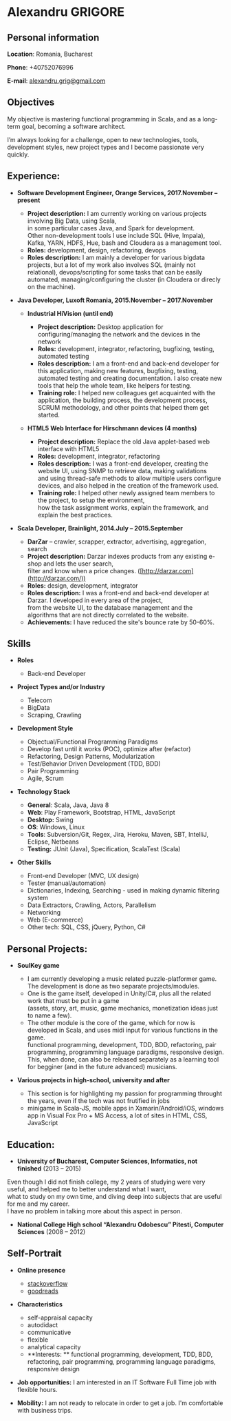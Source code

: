 Alexandru GRIGORE
======

## Personal information

**Location**:  Romania, Bucharest

**Phone**:     +40752076996

**E-mail**:    [alexandru.grig@gmail.com](mailto:alexandru.grig@gmail.com)

## Objectives

My objective is mastering functional programming in Scala, and as a long-term goal, becoming a software architect.

I’m always looking for a challenge, open to new technologies, tools, development styles, new project types and I become passionate very quickly. 

## Experience:

- **Software Development Engineer, Orange Services, 2017.November – present** 
    - **Project description:** I am currently working on various projects involving Big Data, using Scala,  
    in some particular cases Java, and Spark for development.  
    Other non-development tools I use include SQL (Hive, Impala), Kafka, YARN, HDFS, Hue, bash and Cloudera as a management tool.
    - **Roles:** development, design, refactoring, devops
    - **Roles description:** I am mainly a developer for various bigdata projects, but a lot of my work also involves SQL (mainly not relational),
    devops/scripting for some tasks that can be easily automated, managing/configuring the cluster (in Cloudera or direcly on the machine). 

- **Java Developer, Luxoft Romania, 2015.November – 2017.November** 
    - **Industrial HiVision (until end)** 
        - **Project description:** Desktop application for configuring/managing the network and the devices in the network 
        - **Roles:** development, integrator, refactoring, bugfixing, testing, automated testing
        - **Roles description:** I am a front-end and back-end developer for this application, making new features, bugfixing, testing,  
        automated testing and creating documentation. I also create new tools that help the whole team, like helpers for testing.
        - **Training role:** I helped new colleagues get acquainted with the application, the building process, the development process,  
        SCRUM methodology, and other points that helped them get started.

    - **HTML5 Web Interface for Hirschmann devices (4 months)** 
        - **Project description:** Replace the old Java applet-based web interface with HTML5 
        - **Roles:** development, integrator, refactoring 
        - **Roles description:** I was a front-end developer, creating the website UI, using SNMP to retrieve data, making validations  
        and using thread-safe methods to allow multiple users configure devices, and also helped in the creation of the framework used. 
        - **Training role:** I helped other newly assigned team members to the project, to setup the environment,  
        how the task assignment works, explain the framework, and explain the best practices. 

- **Scala Developer, Brainlight, 2014.July – 2015.September** 
    - **DarZar** – crawler, scrapper, extractor, advertising, aggregation, search 
    - **Project description:** Darzar indexes products from any existing e-shop and lets the user search,   
    filter and know when a price changes. ([http://darzar.com](http://darzar.com/)) 
    - **Roles:** design, development, integrator 
    - **Roles description:** I was a front-end and back-end developer at Darzar. I developed in every area of the project,  
    from the website UI, to the database management and the algorithms that are not directly correlated to the website. 
    - **Achievements:** I have reduced the site's bounce rate by 50-60%. 
    
## Skills

- **Roles** 
    - Back-end Developer 
    
- **Project Types and/or Industry** 
    - Telecom
    - BigData
    - Scraping, Crawling

- **Development Style** 
    - Objectual/Functional Programming Paradigms 
    - Develop fast until it works (POC), optimize after (refactor)
    - Refactoring, Design Patterns, Modularization
    - Test/Behavior Driven Development (TDD, BDD) 
    - Pair Programming 
    - Agile, Scrum 

- **Technology Stack** 
    - **General**: Scala, Java, Java 8
    - **Web**: Play Framework, Bootstrap, HTML, JavaScript
    - **Desktop:** Swing 
    - **OS**: Windows, Linux 
    - **Tools**: Subversion/Git, Regex, Jira, Heroku, Maven, SBT, IntelliJ, Eclipse, Netbeans 
    - **Testing:** JUnit (Java), Specification, ScalaTest (Scala)

- **Other Skills** 
    - Front-end Developer (MVC, UX design)
    - Tester (manual/automation)
    - Dictionaries, Indexing, Searching - used in making dynamic filtering system
    - Data Extractors, Crawling, Actors, Parallelism
    - Networking 
    - Web (E-commerce)
    - Other tech: SQL, CSS, jQuery, Python, C# 

## Personal Projects:

- **SoulKey game**
    - I am currently developing a music related puzzle-platformer game. The development is done as two separate projects/modules.
    - One is the game itself, developed in Unity/C#, plus all the related work that must be put in a game  
    (assets, story, art, music, game mechanics, monetization ideas just to name a few).
    - The other module is the core of the game, which for now is developed in Scala, and uses midi input for various functions in the game.  
    functional programming, development, TDD, BDD, refactoring, pair programming, programming language paradigms, responsive design.   
    This, when done, can also be released separately as a learning tool for begginer (and in the future advanced) musicians.

- **Various projects in high-school, university and after** 
    - This section is for highlighting my passion for programming throught the years, even if the tech was not frutified in jobs
    - minigame in Scala-JS, mobile apps in Xamarin/Android/iOS, windows app in Visual Fox Pro + MS Access, a lot of sites in HTML, CSS, JavaScript

## Education:

- **University of Bucharest, Computer Sciences, Informatics, not finished** (2013 – 2015) 

Even though I did not finish college, my 2 years of studying were very useful, and helped me to better understand what I want,  
what to study on my own time, and diving deep into subjects that are useful for me and my career.  
I have no problem in talking more about this aspect in person.

- **National College High school “Alexandru Odobescu” Pitesti, Computer Sciences** (2008 – 2012) 

## Self-Portrait

- **Online presence** 
    - [stackoverflow](https://stackoverflow.com/users/3000244/shikkou)
    - [goodreads](http://www.goodreads.com/alexugoku) 

- **Characteristics** 
    - self-appraisal capacity 
    - autodidact 
    - communicative
    - flexible 
    - analytical capacity 
    - **Interests: ** functional programming, development, TDD, BDD, refactoring, pair programming, programming language paradigms, responsive design 

- **Job opportunities:** I am interested in an IT Software Full Time job with flexible hours. 
- **Mobility:** I am not ready to relocate in order to get a job. I'm comfortable with business trips. 
